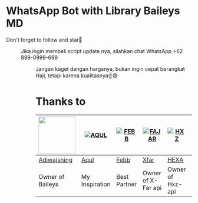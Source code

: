 # WhatsApp Bot with Library Baileys MD

Don't forget to follow and star🌟<dir>

Jika ingin membeli script update nya, silahkan chat WhatsApp +62 899-0999-699<dir>
Jangan kaget dengan harganya, bukan ingin cepat berangkat Haji, tetapi karena kualitasnya☝️😅

# Thanks to
<a href="https://github.com/adiwajshing"><img src="https://github.com/adiwajshing.png?size=100" width="100" height="100"></a> | [![AQUL](https://github.com/zennn08.png?size=100)](https://github.com/zennn08) | [![FEBB](https://github.com/febbadityaN.png?size=100)](https://github.com/febbadityaN) | [![FAJAR](http://github.com/xfar05.png?size=100)](http://github.com/xfar05) | [![HXZ](http://github.com/Hexagonz.png?size=100)](http://github.com/Hexagonz) | [![KOTZ](http://github.com/Kotzyy.png?size=100)](http://github.com/Kotzyy) | [![RA](http://github.com/rayyreall.png?size=100)](http://github.com/rayyreall)
----|----|----|----|----|----|----
[Adiwajshing](https://github.com/adiwajshing) | [Aqul](https://github.com/zennn08) | [Febb](https://github.com/febbadityaN) | [Xfar](https://github.com/xfar05) | [HEXA](https://github.com/Hexagonz) | [KOTZ](https://github.com/Kotzyy) | [RAYY](https://github.com/rayyreall)
Owner of Baileys | My Inspiration | Best Partner | Owner of X-Far api | Owner of Hxz-api | Owner of Kotz-api | Owner of Ra-api
